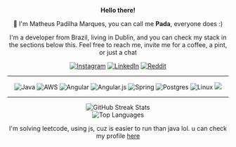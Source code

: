 <p align="center">
  <b>Hello there!</b>
</p>

<p align="center">
  👋 I'm Matheus Padilha Marques, you can call me <b>Pada</b>, everyone does :)
</p>

<p align="center">
  I'm a developer from Brazil, living in Dublin, and you can check my stack in the sections below this. Feel free to reach me, invite me for a coffee, a pint, or just a chat
</p>

<p align="center">
  <a href="https://instagram.com/mtspadilha"><img src="https://img.shields.io/badge/Instagram-%23E4405F.svg?logo=Instagram&logoColor=white" alt="Instagram"></a>
  <a href="https://linkedin.com/in/paadilhaa"><img src="https://img.shields.io/badge/LinkedIn-%230077B5.svg?logo=linkedin&logoColor=white" alt="LinkedIn"></a>
  <a href="https://reddit.com/user/mts_padda"><img src="https://img.shields.io/badge/Reddit-%23FF4500.svg?logo=Reddit&logoColor=white" alt="Reddit"></a>
</p>

---

<p align="center">
  <img src="https://img.shields.io/badge/java-%23ED8B00.svg?style=for-the-badge&logo=openjdk&logoColor=white" alt="Java">
  <img src="https://img.shields.io/badge/AWS-%23FF9900.svg?style=for-the-badge&logo=amazon-aws&logoColor=white" alt="AWS">
  <img src="https://img.shields.io/badge/angular-%23DD0031.svg?style=for-the-badge&logo=angular&logoColor=white" alt="Angular">
  <img src="https://img.shields.io/badge/angular.js-%23E23237.svg?style=for-the-badge&logo=angularjs&logoColor=white" alt="Angular.js">
  <img src="https://img.shields.io/badge/spring-%236DB33F.svg?style=for-the-badge&logo=spring&logoColor=white" alt="Spring">
  <img src="https://img.shields.io/badge/postgres-%23316192.svg?style=for-the-badge&logo=postgresql&logoColor=white" alt="Postgres">
  <img src="https://img.shields.io/badge/Linux-FCC624?style=for-the-badge&logo=linux&logoColor=black" alt="Linux">
  <img src="https://img.shields.io/badge/react-%2320232a.svg?style=for-the-badge&logo=react&logoColor=%2361DAFB")
</p>

---

<p align="center">
  <img src="https://github-readme-streak-stats.herokuapp.com/?user=mtspadda&theme=material-palenight&hide_border=true" alt="GitHub Streak Stats">
  <br>
  <img src="https://github-readme-stats.vercel.app/api/top-langs/?username=mtspadda&theme=material-palenight&hide_border=true&include_all_commits=true&count_private=false&layout=compact" alt="Top Languages">
</p>

<p align="center">
I'm solving leetcode, using js, cuz is easier to run than java lol. u can check my profile <a href="https://leetcode.com/u/user6081C/"> here </a> 
</p>

<!-- Proudly created with GPRM ( https://gprm.itsvg.in ) -->
